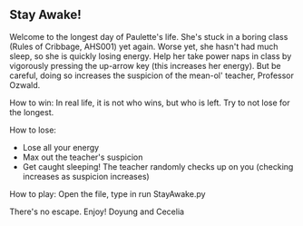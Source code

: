 Stay Awake!
-----------

Welcome to the longest day of Paulette's life. She's stuck in a boring class (Rules of Cribbage, AHS001) yet again. Worse yet, she hasn't had much sleep, so she is quickly losing energy. Help her take power naps in class by vigorously pressing the up-arrow key (this increases her energy). But be careful, doing so increases the suspicion of the mean-ol' teacher, Professor Ozwald. 

How to win: In real life, it is not who wins, but who is left. Try to not lose for the longest.

How to lose: 
   - Lose all your energy
   - Max out the teacher's suspicion
   - Get caught sleeping! The teacher randomly checks up on you (checking increases as suspicion increases)


How to play: Open the file, type in run StayAwake.py

There's no escape. Enjoy!
Doyung and Cecelia
